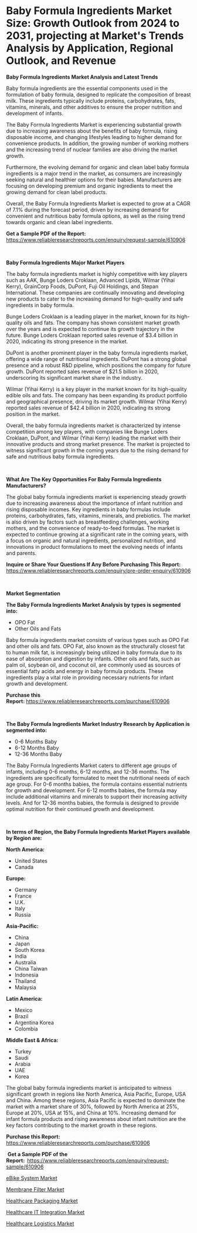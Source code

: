 <p><h1>Baby Formula Ingredients Market Size: Growth Outlook from 2024 to 2031, projecting at Market's Trends Analysis by Application, Regional Outlook, and Revenue</h1></p><p><strong>Baby Formula Ingredients Market Analysis and Latest Trends</strong></p>
<p><p>Baby formula ingredients are the essential components used in the formulation of baby formula, designed to replicate the composition of breast milk. These ingredients typically include proteins, carbohydrates, fats, vitamins, minerals, and other additives to ensure the proper nutrition and development of infants.</p><p>The Baby Formula Ingredients Market is experiencing substantial growth due to increasing awareness about the benefits of baby formula, rising disposable income, and changing lifestyles leading to higher demand for convenience products. In addition, the growing number of working mothers and the increasing trend of nuclear families are also driving the market growth.</p><p>Furthermore, the evolving demand for organic and clean label baby formula ingredients is a major trend in the market, as consumers are increasingly seeking natural and healthier options for their babies. Manufacturers are focusing on developing premium and organic ingredients to meet the growing demand for clean label products.</p><p>Overall, the Baby Formula Ingredients Market is expected to grow at a CAGR of 7.1% during the forecast period, driven by increasing demand for convenient and nutritious baby formula options, as well as the rising trend towards organic and clean label ingredients.</p></p>
<p><strong>Get a Sample PDF of the Report:&nbsp;</strong> <a href="https://www.reliableresearchreports.com/enquiry/request-sample/610906">https://www.reliableresearchreports.com/enquiry/request-sample/610906</a></p>
<p>&nbsp;</p>
<p><strong>Baby Formula Ingredients Major Market Players</strong></p>
<p><p>The baby formula ingredients market is highly competitive with key players such as AAK, Bunge Loders Croklaan, Advanced Lipids, Wilmar (Yihai Kerry), GrainCorp Foods, DuPont, Fuji Oil Holdings, and Stepan International. These companies are continually innovating and developing new products to cater to the increasing demand for high-quality and safe ingredients in baby formula.</p><p>Bunge Loders Croklaan is a leading player in the market, known for its high-quality oils and fats. The company has shown consistent market growth over the years and is expected to continue its growth trajectory in the future. Bunge Loders Croklaan reported sales revenue of $3.4 billion in 2020, indicating its strong presence in the market.</p><p>DuPont is another prominent player in the baby formula ingredients market, offering a wide range of nutritional ingredients. DuPont has a strong global presence and a robust R&D pipeline, which positions the company for future growth. DuPont reported sales revenue of $21.5 billion in 2020, underscoring its significant market share in the industry.</p><p>Wilmar (Yihai Kerry) is a key player in the market known for its high-quality edible oils and fats. The company has been expanding its product portfolio and geographical presence, driving its market growth. Wilmar (Yihai Kerry) reported sales revenue of $42.4 billion in 2020, indicating its strong position in the market.</p><p>Overall, the baby formula ingredients market is characterized by intense competition among key players, with companies like Bunge Loders Croklaan, DuPont, and Wilmar (Yihai Kerry) leading the market with their innovative products and strong market presence. The market is projected to witness significant growth in the coming years due to the rising demand for safe and nutritious baby formula ingredients.</p></p>
<p>&nbsp;</p>
<p><strong>What Are The Key Opportunities For Baby Formula Ingredients Manufacturers?</strong></p>
<p><p>The global baby formula ingredients market is experiencing steady growth due to increasing awareness about the importance of infant nutrition and rising disposable incomes. Key ingredients in baby formulas include proteins, carbohydrates, fats, vitamins, minerals, and prebiotics. The market is also driven by factors such as breastfeeding challenges, working mothers, and the convenience of ready-to-feed formulas. The market is expected to continue growing at a significant rate in the coming years, with a focus on organic and natural ingredients, personalized nutrition, and innovations in product formulations to meet the evolving needs of infants and parents.</p></p>
<p><strong>Inquire or Share Your Questions If Any Before Purchasing This Report:</strong> <a href="https://www.reliableresearchreports.com/enquiry/pre-order-enquiry/610906">https://www.reliableresearchreports.com/enquiry/pre-order-enquiry/610906</a></p>
<p>&nbsp;</p>
<p><strong>Market Segmentation</strong></p>
<p><strong>The Baby Formula Ingredients Market Analysis by types is segmented into:</strong></p>
<p><ul><li>OPO Fat</li><li>Other Oils and Fats</li></ul></p>
<p><p>Baby formula ingredients market consists of various types such as OPO Fat and other oils and fats. OPO Fat, also known as the structurally closest fat to human milk fat, is increasingly being utilized in baby formula due to its ease of absorption and digestion by infants. Other oils and fats, such as palm oil, soybean oil, and coconut oil, are commonly used as sources of essential fatty acids and energy in baby formula products. These ingredients play a vital role in providing necessary nutrients for infant growth and development.</p></p>
<p><strong>Purchase this Report:&nbsp;</strong><a href="https://www.reliableresearchreports.com/purchase/610906">https://www.reliableresearchreports.com/purchase/610906</a></p>
<p>&nbsp;</p>
<p><strong>The Baby Formula Ingredients Market Industry Research by Application is segmented into:</strong></p>
<p><ul><li>0-6 Months Baby</li><li>6-12 Months Baby</li><li>12-36 Months Baby</li></ul></p>
<p><p>The Baby Formula Ingredients Market caters to different age groups of infants, including 0-6 months, 6-12 months, and 12-36 months. The ingredients are specifically formulated to meet the nutritional needs of each age group. For 0-6 months babies, the formula contains essential nutrients for growth and development. For 6-12 months babies, the formula may include additional vitamins and minerals to support their increasing activity levels. And for 12-36 months babies, the formula is designed to provide optimal nutrition for their continued growth and development.</p></p>
<p>&nbsp;</p>
<p><strong>In terms of Region, the Baby Formula Ingredients Market Players available by Region are:</strong></p>
<p>
    <p> <strong> North America: </strong>
        <ul>
            <li>United States</li>
            <li>Canada</li>
        </ul>
        </p> 
    <p> <strong> Europe: </strong>
        <ul>
            <li>Germany</li>
            <li>France</li>
            <li>U.K.</li>
            <li>Italy</li>
            <li>Russia</li>
        </ul>
        </p> 
    <p> <strong> Asia-Pacific: </strong>
        <ul>
            <li>China</li>
            <li>Japan</li>
            <li>South Korea</li>
            <li>India</li>
            <li>Australia</li>
            <li>China Taiwan</li>
            <li>Indonesia</li>
            <li>Thailand</li>
            <li>Malaysia</li>
        </ul>
        </p> 
    <p> <strong> Latin America: </strong>
        <ul>
            <li>Mexico</li>
            <li>Brazil</li>
            <li>Argentina Korea</li>
            <li>Colombia</li>
        </ul>
        </p> 
    <p> <strong> Middle East & Africa: </strong>
        <ul>
            <li>Turkey</li>
            <li>Saudi</li>
            <li>Arabia</li>
            <li>UAE</li>
            <li>Korea</li>
        </ul>
    </p>
    </p>
<p><p>The global baby formula ingredients market is anticipated to witness significant growth in regions like North America, Asia Pacific, Europe, USA and China. Among these regions, Asia Pacific is expected to dominate the market with a market share of 30%, followed by North America at 25%, Europe at 20%, USA at 15%, and China at 10%. Increasing demand for infant formula products and rising awareness about infant nutrition are the key factors contributing to the market growth in these regions.</p></p>
<p><strong>Purchase this Report: </strong><a href="https://www.reliableresearchreports.com/purchase/610906">https://www.reliableresearchreports.com/purchase/610906</a></p>
<p>&nbsp;<strong>Get a Sample PDF of the Report:&nbsp;&nbsp;</strong><a href="https://www.reliableresearchreports.com/enquiry/request-sample/610906">https://www.reliableresearchreports.com/enquiry/request-sample/610906</a></p>
<p><strong></strong></p>
<p><p><a href="https://github.com/YashRP12/Market-Research-Report-List-3/blob/main/ebike-system-market.md">eBike System Market</a></p><p><a href="https://github.com/khayangel/Market-Research-Report-List-2/blob/main/membrane-filter-market.md">Membrane Filter Market</a></p><p><a href="https://medium.com/@brandonramos59/analyzing-healthcare-packaging-market-global-industry-perspective-and-forecast-2024-to-2031-d0656c41a6f1">Healthcare Packaging Market</a></p><p><a href="https://medium.com/@brandonramos59/healthcare-it-integration-market-competitive-analysis-market-trends-and-forecast-to-2031-9238f9f595f3">Healthcare IT Integration Market</a></p><p><a href="https://medium.com/@brandonramos59/healthcare-logistics-market-research-report-its-history-and-forecast-2024-to-2031-410b5bcecec2">Healthcare Logistics Market</a></p></p>